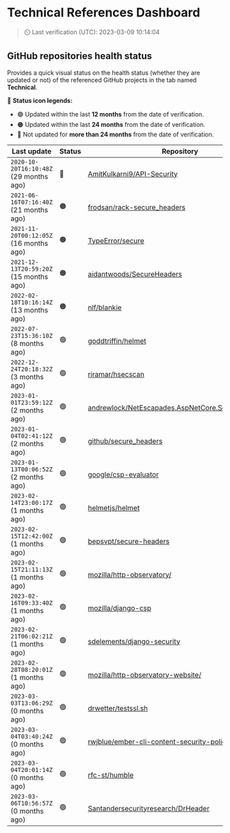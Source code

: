 
# Technical References Dashboard

> :timer_clock: Last verification (UTC): 2023-03-09 10:14:04

## GitHub repositories health status

Provides a quick visual status on the health status (whether they are updated or not) of the referenced GitHub projects in the tab named **Technical**.

:speech_balloon: **Status icon legends:**

* :green_circle: Updated within the last **12 months** from the date of verification.
* :orange_circle: Updated within the last **24 months** from the date of verification.
* :red_circle: Not updated for **more than 24 months** from the date of verification.

| Last update | Status | Repository |
| --- | --- | --- |
| `2020-10-20T16:10:48Z` (29 months ago) | :red_circle: | [AmitKulkarni9/API-Security](https://github.com/AmitKulkarni9/API-Security) |
| `2021-06-16T07:16:40Z` (21 months ago) | :orange_circle: | [frodsan/rack-secure_headers](https://github.com/frodsan/rack-secure_headers) |
| `2021-11-20T00:12:05Z` (16 months ago) | :orange_circle: | [TypeError/secure](https://github.com/TypeError/secure) |
| `2021-12-13T20:59:20Z` (15 months ago) | :orange_circle: | [aidantwoods/SecureHeaders](https://github.com/aidantwoods/SecureHeaders) |
| `2022-02-18T10:16:14Z` (13 months ago) | :orange_circle: | [nlf/blankie](https://github.com/nlf/blankie) |
| `2022-07-23T15:36:10Z` (8 months ago) | :green_circle: | [goddtriffin/helmet](https://github.com/goddtriffin/helmet) |
| `2022-12-24T20:18:32Z` (3 months ago) | :green_circle: | [riramar/hsecscan](https://github.com/riramar/hsecscan) |
| `2023-01-01T23:59:12Z` (2 months ago) | :green_circle: | [andrewlock/NetEscapades.AspNetCore.SecurityHeaders](https://github.com/andrewlock/NetEscapades.AspNetCore.SecurityHeaders) |
| `2023-01-04T02:41:12Z` (2 months ago) | :green_circle: | [github/secure_headers](https://github.com/github/secure_headers) |
| `2023-01-13T00:06:52Z` (2 months ago) | :green_circle: | [google/csp-evaluator](https://github.com/google/csp-evaluator) |
| `2023-02-14T23:00:17Z` (1 months ago) | :green_circle: | [helmetjs/helmet](https://github.com/helmetjs/helmet) |
| `2023-02-15T12:42:00Z` (1 months ago) | :green_circle: | [bepsvpt/secure-headers](https://github.com/bepsvpt/secure-headers) |
| `2023-02-15T21:11:13Z` (1 months ago) | :green_circle: | [mozilla/http-observatory/](https://github.com/mozilla/http-observatory/) |
| `2023-02-16T09:33:40Z` (1 months ago) | :green_circle: | [mozilla/django-csp](https://github.com/mozilla/django-csp) |
| `2023-02-21T06:02:21Z` (1 months ago) | :green_circle: | [sdelements/django-security](https://github.com/sdelements/django-security) |
| `2023-02-28T08:20:01Z` (1 months ago) | :green_circle: | [mozilla/http-observatory-website/](https://github.com/mozilla/http-observatory-website/) |
| `2023-03-03T13:06:29Z` (0 months ago) | :green_circle: | [drwetter/testssl.sh](https://github.com/drwetter/testssl.sh) |
| `2023-03-04T03:40:24Z` (0 months ago) | :green_circle: | [rwjblue/ember-cli-content-security-policy/](https://github.com/rwjblue/ember-cli-content-security-policy/) |
| `2023-03-04T20:01:14Z` (0 months ago) | :green_circle: | [rfc-st/humble](https://github.com/rfc-st/humble) |
| `2023-03-06T10:56:57Z` (0 months ago) | :green_circle: | [Santandersecurityresearch/DrHeader](https://github.com/Santandersecurityresearch/DrHeader) |

